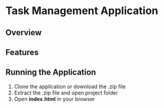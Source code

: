 # Task Management Application

## Overview

## Features

## Running the Application

1. Clone the application or download the .zip file
2. Extract the .zip file and open project folder
3. Open **index.html** in your browser
